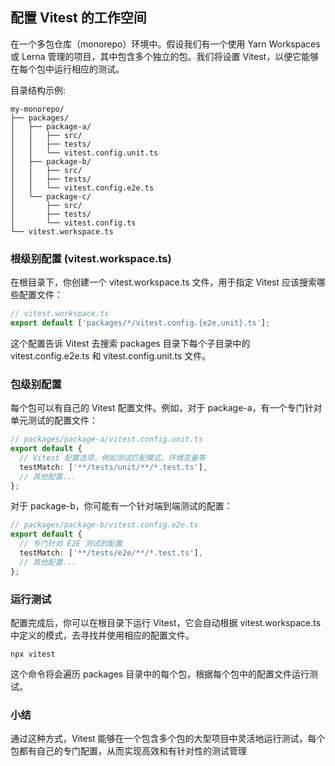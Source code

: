 ## 配置 Vitest 的工作空间

在一个多包仓库（monorepo）环境中。假设我们有一个使用 Yarn Workspaces 或 Lerna 管理的项目，其中包含多个独立的包。我们将设置 Vitest，以便它能够在每个包中运行相应的测试。

目录结构示例:

```
my-monorepo/
├── packages/
│   ├── package-a/
│   │   ├── src/
│   │   ├── tests/
│   │   └── vitest.config.unit.ts
│   ├── package-b/
│   │   ├── src/
│   │   ├── tests/
│   │   └── vitest.config.e2e.ts
│   └── package-c/
│       ├── src/
│       ├── tests/
│       └── vitest.config.ts
└── vitest.workspace.ts
```
### 根级别配置 (vitest.workspace.ts)
在根目录下，你创建一个 vitest.workspace.ts 文件，用于指定 Vitest 应该搜索哪些配置文件：

```typescript
// vitest.workspace.ts
export default ['packages/*/vitest.config.{e2e,unit}.ts'];
```
这个配置告诉 Vitest 去搜索 packages 目录下每个子目录中的 vitest.config.e2e.ts 和 vitest.config.unit.ts 文件。

### 包级别配置

每个包可以有自己的 Vitest 配置文件。例如，对于 package-a，有一个专门针对单元测试的配置文件：

```typescript
// packages/package-a/vitest.config.unit.ts
export default {
  // Vitest 配置选项，例如测试匹配模式、环境变量等
  testMatch: ['**/tests/unit/**/*.test.ts'],
  // 其他配置...
};
```
对于 package-b，你可能有一个针对端到端测试的配置：

```typescript
// packages/package-b/vitest.config.e2e.ts
export default {
  // 专门针对 E2E 测试的配置
  testMatch: ['**/tests/e2e/**/*.test.ts'],
  // 其他配置...
};
```
### 运行测试
配置完成后，你可以在根目录下运行 Vitest，它会自动根据 vitest.workspace.ts 中定义的模式，去寻找并使用相应的配置文件。

```shell
npx vitest
```
这个命令将会遍历 packages 目录中的每个包，根据每个包中的配置文件运行测试。

### 小结
通过这种方式，Vitest 能够在一个包含多个包的大型项目中灵活地运行测试，每个包都有自己的专门配置，从而实现高效和有针对性的测试管理